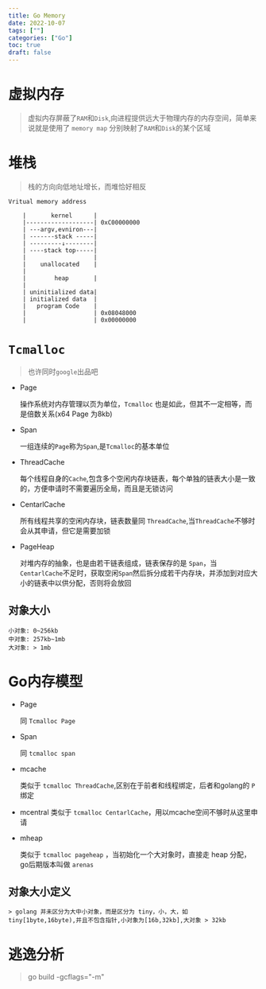 ```yaml
---
title: Go Memory
date: 2022-10-07
tags: [""]
categories: ["Go"]
toc: true
draft: false
---
```



# 虚拟内存

> 虚拟内存屏蔽了`RAM`和`Disk`,向进程提供远大于物理内存的内存空间，简单来说就是使用了 `memory map` 分别映射了`RAM`和`Disk`的某个区域



# 堆栈

> 栈的方向向低地址增长，而堆恰好相反

```text
Vritual memory address

    |       kernel      |
    |-------------------| 0xC00000000
    | ---argv,evniron---|
    | -------stack -----|
    | ---------↓--------|
    | ----stack top-----|
    |                   |
    |    unallocated    |
    |       
    |        heap       |
    |
    | uninitialized data|
    | initialized data  |
    |   program Code    |
    |                   | 0x08048000
    |                   | 0x00000000   
```



# `Tcmalloc` 

> 也许同时`google`出品吧

+ Page

    操作系统对内存管理以页为单位，`Tcmalloc` 也是如此，但其不一定相等，而是倍数关系(x64 Page 为8kb)

+ Span

    一组连续的`Page`称为`Span`,是`Tcmalloc`的基本单位

+ ThreadCache

    每个线程自身的`Cache`,包含多个空闲内存块链表，每个单独的链表大小是一致的，方便申请时不需要遍历全局，而且是无锁访问

+ CentarlCache

    所有线程共享的空闲内存块，链表数量同 `ThreadCache`,当`ThreadCache`不够时会从其申请，但它是需要加锁

+ PageHeap

    对堆内存的抽象，也是由若干链表组成，链表保存的是 `Span`，当 `CentarlCache`不足时，获取空闲`Span`然后拆分成若干内存块，并添加到对应大小的链表中以供分配，否则将会放回


## 对象大小

    小对象: 0~256kb
    中对象: 257kb~1mb
    大对象: > 1mb


# Go内存模型

+ Page
    
    同 `Tcmalloc Page`

+ Span
    
    同 `tcmalloc span`

+ mcache

    类似于 `tcmalloc ThreadCache`,区别在于前者和线程绑定，后者和golang的 `P` 绑定

+ mcentral
    类似于 `tcmalloc CentarlCache`，用以mcache空间不够时从这里申请
    
+ mheap

    类似于 `tcmalloc pageheap` ，当初始化一个大对象时，直接走 heap 分配，go后期版本叫做 `arenas`

## 对象大小定义

    > golang 并未区分为大中小对象，而是区分为 tiny，小，大，如 tiny[1byte,16byte),并且不包含指针,小对象为[16b,32kb],大对象 > 32kb
    


# 逃逸分析

> go build -gcflags="-m"